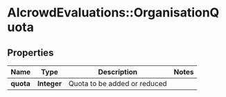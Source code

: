 # AIcrowdEvaluations::OrganisationQuota

## Properties
Name | Type | Description | Notes
------------ | ------------- | ------------- | -------------
**quota** | **Integer** | Quota to be added or reduced | 


